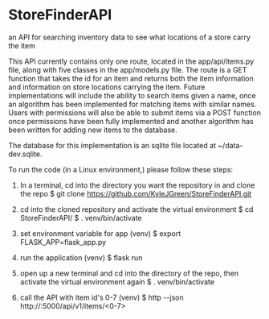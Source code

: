 # StoreFinderAPI
an API for searching inventory data to see what locations of a store carry the item

This API currently contains only one route, located in the app/api/items.py file, along with five classes in the app/models.py file. The route is a GET function that takes the id for an item and returns both the item information and information on store locations carrying the item. Future implementations will include the ability to search items given a name, once an algorithm has been implemented for matching items with similar names. Users with permissions will also be able to submit items via a POST function once permissions have been fully implemented and another algorithm has been written for adding new items to the database.

<rawtext>
The database for this implementation is an sqlite file located at ~/data-dev.sqlite.

To run the code (in a Linux environment,) please follow these steps:

1) In a terminal, cd into the directory you want the repository in and clone the repo
$ git clone https://github.com/KyleJGreen/StoreFinderAPI.git

2) cd into the cloned repository and activate the virtual environment
$ cd StoreFinderAPI/
$ . venv/bin/activate

3) set environment variable for app
(venv) $ export FLASK_APP=flask_app.py

4) run the application
(venv) $ flask run

5) open up a new terminal and cd into the directory of the repo, then activate the virtual environment again
$ . venv/bin/activate

6) call the API with item id's 0-7
(venv) $ http --json http://<your ip address>:5000/api/v1/items/<0-7>
</rawtext>
